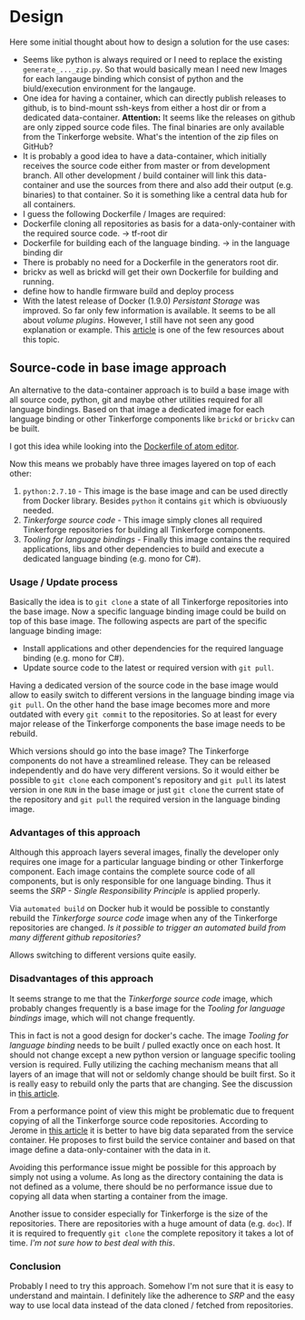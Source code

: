 # Design

Here some initial thought about how to design a solution for the use cases:

-	Seems like python is always required or I need to replace the existing `generate_..._zip.py`. So that would basically mean I need new Images for each langauge binding which consist of python and the biuld/execution environment for the langauge.
-	One idea for having a container, which can directly publish releases to github, is to bind-mount ssh-keys from either a host dir or from a dedicated data-container. **Attention:** It seems like the releases on github are only zipped source code files. The final binaries are only available from the Tinkerforge website. What's the intention of the zip files on GitHub?
-	It is probably a good idea to have a data-container, which initially receives the source code either from master or from development branch. All other development / build container will link this data-container and use the sources from there and also add their output (e.g. binaries) to that container. So it is something like a central data hub for all containers.
-	I guess the following Dockerfile / Images are required:
 -	Dockerfile cloning all repositories as basis for a data-only-container with the required source code. -> tf-root dir
 -	Dockerfile for building each of the language binding. -> in the language binding dir
 -	There is probably no need for a Dockerfile in the generators root dir.
 -	brickv as well as brickd will get their own Dockerfile for building and running.
 -	define how to handle firmware build and deploy process
-	With the latest release of Docker (1.9.0) *Persistant Storage* was improved. So far only few information is available. It seems to be all about *volume plugins*. However, I still have not seen any good explanation or example. This [article](https://blog.docker.com/2015/06/extending-docker-with-plugins/) is one of the few resources about this topic.

## Source-code in base image approach

An alternative to the data-container approach is to build a base image with all source code, python, git and maybe other utilities required for all language bindings. Based on that image a dedicated image for each language binding or other Tinkerforge components like `brickd` or `brickv` can be built.

I got this idea while looking into the [Dockerfile of atom editor](https://github.com/atom/atom/blob/master/build/debian/Dockerfile).

Now this means we probably have three images layered on top of each other:

1.	`python:2.7.10` - This image is the base image and can be used directly from Docker library. Besides `python` it contains `git` which is obviuously needed.
2.	*Tinkerforge source code* - This image simply clones all required Tinkerforge repositories for building all Tinkerforge components.
3.	*Tooling for language bindings* - Finally this image contains the required applications, libs and other dependencies to build and execute a dedicated language binding (e.g. mono for C#). 

### Usage / Update process

Basically the idea is to `git clone` a state of all Tinkerforge repositories into the base image. Now a specific language binding image could be build on top of this base image. The following aspects are part of the specific language binding image:

-	Install applications and other dependencies for the required language binding (e.g. mono for C#).
-	Update source code to the latest or required version with `git pull`.

Having a dedicated version of the source code in the base image would allow to easily switch to different versions in the language binding image via `git pull`. On the other hand the base image becomes more and more outdated with every `git commit` to the repositories. So at least for every major release of the Tinkerforge components the base image needs to be rebuild.

Which versions should go into the base image? The Tinkerforge components do not have a streamlined release. They can be released independently and do have very different versions. So it would either be possible to `git clone` each component's repository and `git pull` its latest version in one `RUN` in the base image or just `git clone` the current state of the repository and `git pull` the required version in the language binding image.

### Advantages of this approach

Although this approach layers several images, finally the developer only requires one image for a particular language binding or other Tinkerforge component. Each image contains the complete source code of all components, but is only responsible for one language binding. Thus it seems the *SRP - Single Responsibility Principle* is applied properly.

Via `automated build` on Docker hub it would be possible to constantly rebuild the *Tinkerforge source code* image when any of the Tinkerforge repositories are changed. *Is it possible to trigger an automated build from many different github repositories?*

Allows switching to different versions quite easily.

### Disadvantages of this approach

It seems strange to me that the *Tinkerforge source code* image, which probably changes frequently is a base image for the *Tooling for language bindings* image, which will not change frequently. 

This in fact is not a good design for docker's cache. The image *Tooling for language binding* needs to be built / pulled exactly once on each host. It should not change except a new python version or language specific tooling version is required. Fully utilizing the caching mechanism means that all layers of an image that will not or seldomly change should be built first. So it is really easy to rebuild only the parts that are changing. See the discussion in [this article](https://github.com/docker-library/official-images#cacheability).

From a performance point of view this might be problematic due to frequent copying of all the Tinkerforge source code repositories. According to Jerome in [this article](https://jpetazzo.github.io/2015/01/19/dockerfile-and-data-in-volumes/) it is better to have big data separated from the service container. He proposes to first build the service container and based on that image define a data-only-container with the data in it.

Avoiding this performance issue might be possible for this approach by simply not using a volume. As long as the directory containing the data is not defined as a volume, there should be no performance issue due to copying all data when starting a container from the image.

Another issue to consider especially for Tinkerforge is the size of the repositories. There are repositories with a huge amount of data (e.g. `doc`). If it is required to frequently `git clone` the complete repository it takes a lot of time.
*I'm not sure how to best deal with this*.

### Conclusion

Probably I need to try this approach. Somehow I'm not sure that it is easy to understand and maintain. I definitely like the adherence to *SRP* and the easy way to use local data instead of the data cloned / fetched from repositories.
